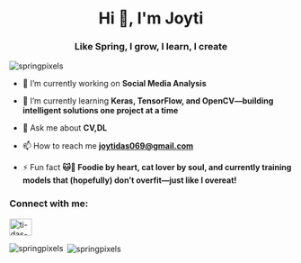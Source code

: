 <h1 align="center">Hi 👋, I'm Joyti</h1>
<h3 align="center">Like Spring, I grow, I learn, I create</h3>

<p align="left"> <img src="https://komarev.com/ghpvc/?username=springpixels&label=Profile%20views&color=0e75b6&style=flat" alt="springpixels" /> </p>


- 🔭 I’m currently working on **Social Media Analysis**

- 🌱 I’m currently learning **Keras, TensorFlow, and OpenCV—building intelligent solutions one project at a time**

- 💬 Ask me about **CV,DL**

- 📫 How to reach me **joytidas069@gmail.com**

- ⚡ Fun fact **🐱🍩 Foodie by heart, cat lover by soul, and currently training models that (hopefully) don’t overfit—just like I overeat!**

<h3 align="left">Connect with me:</h3>
<p align="left">
<a href="https://linkedin.com/in/ti-das-4057aa265/" target="blank"><img align="center" src="https://raw.githubusercontent.com/rahuldkjain/github-profile-readme-generator/master/src/images/icons/Social/linked-in-alt.svg" alt="ti-das-4057aa265/" height="30" width="40" /></a>
</p>



<p><img align="left" src="https://github-readme-stats.vercel.app/api/top-langs?username=springpixels&show_icons=true&locale=en&layout=compact" alt="springpixels" /></p>

<p>&nbsp;<img align="center" src="https://github-readme-stats.vercel.app/api?username=springpixels&show_icons=true&locale=en" alt="springpixels" /></p>

